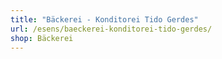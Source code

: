 ```yaml
---
title: "Bäckerei - Konditorei Tido Gerdes"
url: /esens/baeckerei-konditorei-tido-gerdes/
shop: Bäckerei
---
```

